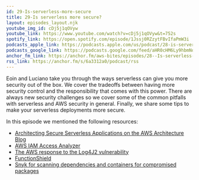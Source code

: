 ```yaml
---
id: 29-Is-serverless-more-secure
title: 29-Is serverless more secure?
layout: episodes_layout.njk
youtube_img_id: cDj5j1qOVyw
youtube_link: https://www.youtube.com/watch?v=cDj5j1qOVyw&t=752s
spotify_link: https://open.spotify.com/episode/1Jssj0RZzytFBvIfaPmW3i
podcasts_apple_link: https://podcasts.apple.com/us/podcast/28-is-serverless-more-secure/id1585489017?i=1000555165120
podcasts_google_link: https://podcasts.google.com/feed/aHR0cHM6Ly9hbmNob3IuZm0vcy82YTMzMTJhMC9wb2RjYXN0L3Jzcw/episode/NzBhODYwYjMtNTA4Ni00MDc4LTg2NjgtMmU4YjFiMTliZTU1?sa=X&ved=0CAUQkfYCahcKEwi4n82V7vX3AhUAAAAAHQAAAAAQAQ 
anchor_fm_link: https://anchor.fm/aws-bites/episodes/28--Is-serverless-more-secure-e1g6m7n
rss_link: https://anchor.fm/s/6a3312a0/podcast/rss
---
```



Eoin and Luciano take you through the ways serverless can give you more security out of the box. We cover the tradeoffs between having more security control and the responsibility that comes with this power. There are always new security challenges so we cover some of the common pitfalls with serverless and AWS security in general. Finally, we share some tips to make your serverless deployments more secure.

In this episode we mentioned the following resources:

  - [Architecting Secure Serverless Applications on the AWS Architecture Blog](https://aws.amazon.com/blogs/architecture/architecting-secure-serverless-applications/) 
  - [AWS IAM Access Analyzer](https://docs.aws.amazon.com/IAM/latest/UserGuide/introduction.html)
  - [The AWS response to the Log4J2 vulnerability](https://aws.amazon.com/security/security-bulletins/AWS-2021-006/)
  - [FunctionShield](https://github.com/puresec/FunctionShield)
  - [Snyk for scanning dependencies and containers for compromised packages](https://snyk.io/)